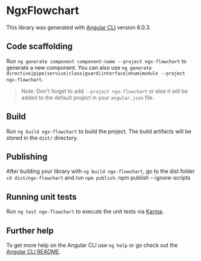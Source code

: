 # NgxFlowchart

This library was generated with [Angular CLI](https://github.com/angular/angular-cli) version 8.0.3.

## Code scaffolding

Run `ng generate component component-name --project ngx-flowchart` to generate a new component. You can also use `ng generate directive|pipe|service|class|guard|interface|enum|module --project ngx-flowchart`.
> Note: Don't forget to add `--project ngx-flowchart` or else it will be added to the default project in your `angular.json` file. 

## Build

Run `ng build ngx-flowchart` to build the project. The build artifacts will be stored in the `dist/` directory.

## Publishing

After building your library with `ng build ngx-flowchart`, go to the dist folder `cd dist/ngx-flowchart` and run `npm publish`.
npm publish --ignore-scripts
## Running unit tests

Run `ng test ngx-flowchart` to execute the unit tests via [Karma](https://karma-runner.github.io).

## Further help

To get more help on the Angular CLI use `ng help` or go check out the [Angular CLI README](https://github.com/angular/angular-cli/blob/master/README.md).
